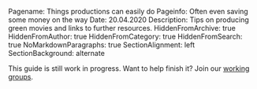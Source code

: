 Pagename: Things productions can easily do
Pageinfo: Often even saving some money on the way
Date: 20.04.2020
Description: Tips on producing green movies and links to further resources.
HiddenFromArchive: true
HiddenFromAuthor: true
HiddenFromCategory: true
HiddenFromSearch: true
NoMarkdownParagraphs: true
SectionAlignment: left
SectionBackground: alternate

This guide is still work in progress. Want to help finish it? Join our [working groups](/participate).

